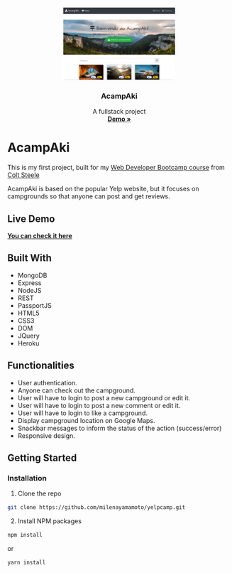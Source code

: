 <!-- PROJECT LOGO -->
<br />
<p align="center">
    <img src="./AcampAki.png" alt="Logo" width="50%">

  <h3 align="center">AcampAki</h3>

  <p align="center">
    A fullstack project
    <br />
    <a href="https://acampaki.herokuapp.com/"><strong>Demo »</strong></a>
  </p>
</p>

<!-- ABOUT THE PROJECT -->

# AcampAki

This is my first project, built for my <a href="https://www.udemy.com/course/the-web-developer-bootcamp/">Web Developer Bootcamp course</a> from <a href="https://www.youtube.com/channel/UCrqAGUPPMOdo0jfQ6grikZw">Colt Steele</a>

AcampAki is based on the popular Yelp website, but it focuses on campgrounds so that anyone can post and get reviews.


<!-- LIVE DEMO -->
## Live Demo
<a href="https://acampaki.herokuapp.com/"><strong>You can check it here</strong></a>


<!-- BUILT WITH -->
## Built With
- MongoDB
- Express
- NodeJS
- REST
- PassportJS
- HTML5
- CSS3
- DOM
- JQuery
- Heroku

<!-- FUNCTIONALITIES -->
## Functionalities
- User authentication.
- Anyone can check out the campground.
- User will have to login to post a new campground or edit it.
- User will have to login to post a new comment or edit it.
- User will have to login to like a campground.
- Display campground location on Google Maps.
- Snackbar messages to inform the status of the action (success/error)
- Responsive design.

<!-- GETTING STARTED -->

## Getting Started


### Installation

1. Clone the repo

```sh
git clone https://github.com/milenayamamoto/yelpcamp.git
```

2. Install NPM packages

```sh
npm install
```

or

```sh
yarn install
```